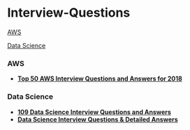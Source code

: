 # Interview-Questions


[AWS](https://github.com/arpitj07/Interview-Questions/blob/master/README.md#aws-1)

[Data Science](https://github.com/arpitj07/Interview-Questions/blob/master/README.md#data-science)

### AWS

- **[Top 50 AWS Interview Questions and Answers for 2018](https://www.dezyre.com/article/-top-50-aws-interview-questions-and-answers-for-2018/399)**

### Data Science

- **[109 Data Science Interview Questions and Answers](https://www.springboard.com/blog/data-science-interview-questions/)**
- **[Data Science Interview Questions & Detailed Answers](https://rpubs.com/JDAHAN/172473)**
